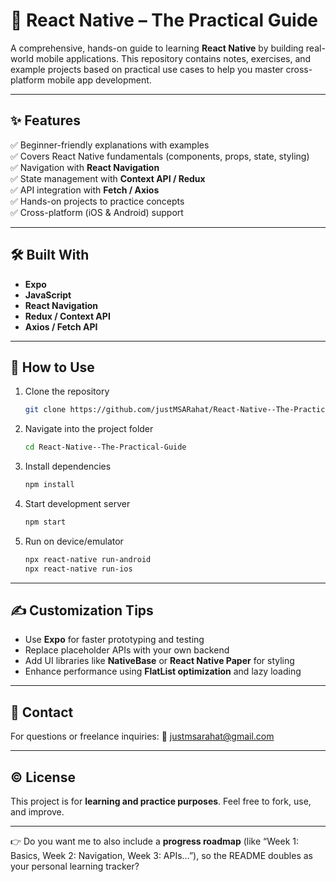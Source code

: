 # 📱 React Native – The Practical Guide

A comprehensive, hands-on guide to learning **React Native** by building real-world mobile applications. This repository contains notes, exercises, and example projects based on practical use cases to help you master cross-platform mobile app development.

---

## ✨ Features

✅ Beginner-friendly explanations with examples </br>
✅ Covers React Native fundamentals (components, props, state, styling) </br>
✅ Navigation with **React Navigation** </br>
✅ State management with **Context API / Redux** </br>
✅ API integration with **Fetch / Axios** </br>
✅ Hands-on projects to practice concepts </br>
✅ Cross-platform (iOS & Android) support </br>

---

## 🛠️ Built With

* **Expo**
* **JavaScript**
* **React Navigation**
* **Redux / Context API**
* **Axios / Fetch API**

---

## 🧠 How to Use

1. Clone the repository

   ```bash
   git clone https://github.com/justMSARahat/React-Native--The-Practical-Guide.git
   ```
2. Navigate into the project folder

   ```bash
   cd React-Native--The-Practical-Guide
   ```
3. Install dependencies

   ```bash
   npm install
   ```
4. Start development server

   ```bash
   npm start
   ```
5. Run on device/emulator

   ```bash
   npx react-native run-android
   npx react-native run-ios
   ```

---

## ✍️ Customization Tips

* Use **Expo** for faster prototyping and testing
* Replace placeholder APIs with your own backend
* Add UI libraries like **NativeBase** or **React Native Paper** for styling
* Enhance performance using **FlatList optimization** and lazy loading

---

## 📩 Contact

For questions or freelance inquiries:
📧 [justmsarahat@gmail.com](mailto:justmsarahat@gmail.com)

---

## © License

This project is for **learning and practice purposes**. Feel free to fork, use, and improve.

---

👉 Do you want me to also include a **progress roadmap** (like “Week 1: Basics, Week 2: Navigation, Week 3: APIs…”), so the README doubles as your personal learning tracker?
